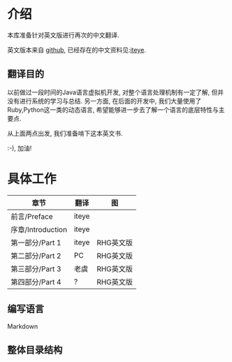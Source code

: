 # 介绍

本库准备针对英文版<Ruby Hacking Guide>进行再次的中文翻译.

英文版本来自 [github](https://github.com/ruby-hacking-guide/ruby-hacking-guide.github.com),
已经存在的中文资料见:[iteye](http://thinkinginruby.group.iteye.com/group/wiki/1262-chinese-version-of-the-ruby-hacking-guide).

## 翻译目的

以前做过一段时间的Java语言虚拟机开发, 对整个语言处理机制有一定了解, 但并没有进行系统的学习与总结.
另一方面, 在后面的开发中, 我们大量使用了Ruby,Python这一类的动态语言, 希望能够进一步去了解一个语言的底层特性与主要点.

从上面两点出发, 我们准备啃下这本英文书.

:-), 加油!


# 具体工作

| 章节  |  翻译  |  图 |
|-------|--------|-----|
| 前言/Preface       | iteye  | |
| 序章/Introduction  | iteye  | |
| 第一部分/Part 1    | iteye  |  RHG英文版 |
| 第二部分/Part 2    | PC     |  RHG英文版 |
| 第三部分/Part 3    | 老虞   |  RHG英文版 |
| 第四部分/Part 4    | ?      |  RHG英文版 |

## 编写语言

Markdown

## 整体目录结构


